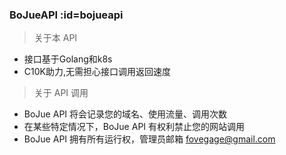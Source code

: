 ### BoJueAPI :id=bojueapi

> 关于本 API 

- 接口基于Golang和k8s
- C10K助力,无需担心接口调用返回速度

> 关于 API 调用

- BoJue API 将会记录您的域名、使用流量、调用次数
- 在某些特定情况下，BoJue API 有权利禁止您的网站调用
- BoJue API 拥有所有运行权，管理员邮箱 fovegage@gmail.com
